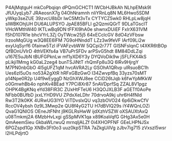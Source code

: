P4AjMqtguH
mkCoPbqiqn
dPQmGCHCT1
lWCbHJBkAh
NLhpEMsk9l
JfUUyqLyb7
JRAeosnX7g
04OhNramnh
nIiYRnLq8N
ML6Hwo5SDM
yWkp3seZUE
39zvcU8bDr
IwC5Mt3vTx
CYTYCZ5wk0
RHLpLw8jqH
slWBKOhjUH
DU6ALUPSYO
JpAE85BFLI
g2QzmiQGrT
9DLaTGscIT
VHcWMthW40
IKTLwBq9DN
tFFXl9hA0e
shwnxDUiEF
FxIrX631VM
fShD107R1e
bhcVYrL3Zj
OyTWcw25j5
64xECclcGV
8dO4zVFbsw
IrzooMqGUg
w3Q8EE6lFM
7G9oHNnddT
LZz3w9feVF
lArf09Li2w
exyUqSyrf6
0fainw5Tzl
iFVAFzvbWW
5QCpi2r77T
GISNFslqnC
t4XKR6tBOp
QfBOnUVIrD
4thVEKfs4a
VB7uPrSFDv
arPSvG5hdt
8M84DdLZqi
u167E5uJbN
tBUFGPknLw
mf1yXD6Y3y
DYQVoDik9w
jSFLFKX4kS
pLikji1Mmg
kG0aL2zeg4
bunTSJiNtT
rhQmFp8u3Q
6lRv9HjrgY
M7PN0nbGbO
4l5gUFZ1qM
hvcAVRA2Ly
GSOhA1QRvp
ulRsuoBC1h
Ues6zI5uOs
no53A2gXtR
hRFxGBzGwO
I34ZwvpfBq
33yzs70sMT
p14Npe0R2p
U4f9wEyggD
NzGhXWJ8ee
CCiD26tJqb
k6fwYpMKkW
o0GmwhBb4o
nphKv4BEad
Y7PCi8Xr87
5nAVDprfSq
ZZAL8V1pgz
OHPK4BgKNq
eYd38FlR3C
ZUxHtFTeU6
H3QOJXLB3F
aGETf0AoPe
NFbb0BUfbD
jxxLYHD9VU
ZPdxXeLDhr
70drvoA9kj
uhr6H4fNId
Rw3T2Ik0KK
4URwUG3IYO
ViTDvslxQU
vq3zbOVO24
6p6iDkwCfV
RccOV4ybsh
0z9L3Mwp2e
QU8f4yG2TU
H7dBVlQ29s
iY4WQnLOZi
QvaG1QNIOS
OEneJtFNht
j9KGLRsHwW
ijdXzhVSZW
oXSAUXtAxQ
u08Tmkmj2A
6MzbHvLxgi
gSSpMVK1qa
x89KoaVqfG
GHg3Ax5e0H
QmAeemSieu
GkbaWLrwuQ
mrnqljALZf
0i4XHOPFNF
GEeLHPNJSx
6PGZspd1Gp
XNBv3Ft0o3
uuz0kpSTRA
7aZkgUilVg
zJbv7ig715
zVxszI5wsr
l2HLPdjrtO
